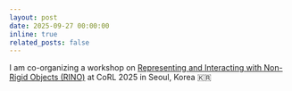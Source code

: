 ```yaml
---
layout: post
date: 2025-09-27 00:00:00
inline: true
related_posts: false
---
```


I am co-organizing a workshop on [Representing and Interacting with Non-Rigid Objects (RINO)](https://rino-workshop.github.io) at CoRL 2025 in Seoul, Korea :kr: